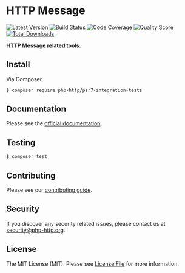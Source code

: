 # HTTP Message

[![Latest Version](https://img.shields.io/github/release/php-http/psr7-integration-tests.svg?style=flat-square)](https://github.com/php-http/psr7-integration-tests/releases)
[![Build Status](https://img.shields.io/travis/php-http/psr7-integration-tests.svg?style=flat-square)](https://travis-ci.org/php-http/psr7-integration-tests)
[![Code Coverage](https://img.shields.io/scrutinizer/coverage/g/php-http/psr7-integration-tests.svg?style=flat-square)](https://scrutinizer-ci.com/g/php-http/psr7-integration-tests)
[![Quality Score](https://img.shields.io/scrutinizer/g/php-http/psr7-integration-tests.svg?style=flat-square)](https://scrutinizer-ci.com/g/php-http/psr7-integration-tests)
[![Total Downloads](https://img.shields.io/packagist/dt/php-http/psr7-integration-tests.svg?style=flat-square)](https://packagist.org/packages/php-http/psr7-integration-tests)

**HTTP Message related tools.**


## Install

Via Composer

``` bash
$ composer require php-http/psr7-integration-tests
```


## Documentation

Please see the [official documentation](http://docs.php-http.org/en/latest).


## Testing

``` bash
$ composer test
```


## Contributing

Please see our [contributing guide](http://docs.php-http.org/en/latest/development/contributing.html).

## Security

If you discover any security related issues, please contact us at [security@php-http.org](mailto:security@php-http.org).

## License

The MIT License (MIT). Please see [License File](LICENSE) for more information.
